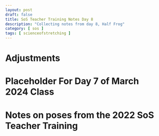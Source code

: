 ```yaml
---
layout: post
draft: false
title: SoS Teacher Training Notes Day 8
description: "Collecting notes from day 8, Half Frog"
category: [ sos ]
tags: [ scienceofstretching ]
---
```


# Adjustments

# Placeholder For Day 7 of March 2024 Class

# Notes on poses from the 2022 SoS Teacher Training
